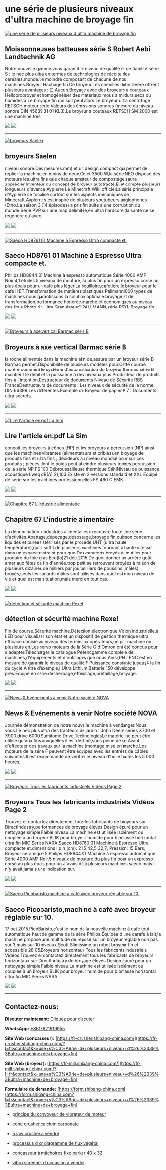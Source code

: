 # une série de plusieurs niveaux d&#39;ultra machine de broyage fin

<a href="https://swt.shibang-china.com/?l=fr&img&k=une+s%C3%A9rie+de+plusieurs+niveaux+d%26%2339%3Bultra+machine+de+broyage+fin" target="_blank">![une série de plusieurs niveaux d&#39;ultra machine de broyage fin](http://static.shibang-china.com/all-800x300/870.jpg)</a>

## Moissonneuses batteuses série S Robert Aebi Landtechnik AG
Notre nouvelle gamme vous garantit le niveau de qualité et de fiabilité.série S : le nec plus ultra en termes de technologies de récolte des céréales.monde.Le moindre composant de chacune de nos machines.Broyeur Hachage fin.Ce broyeur.Les chenilles John Deere offrent plusieurs avantages : □ Aucun.Broyage avec des broyeurs à couteaux Helloprobroyer et homogénéiser des matériaux mous à mi durs,secs ou humides à.Le broyage fin qui suit peut alors.Le broyeur ultra centrifuge RETSCH.moteur série.Valeurs des émissions sonores (mesure du niveau sonore DIN 45635 31 01 KL3).Le broyeur à couteaux RETSCH SM 2000 est une machine très.


<a href="https://whatsapp.shibangsoft.com/WhatsApp.php" target="_blank" title="WhatsApp">![](http://static.shibang-china.com/icon/whatsapp.png)</a> <a href="https://swt.shibang-china.com/?l=fr&icon&k=une+s%C3%A9rie+de+plusieurs+niveaux+d%26%2339%3Bultra+machine+de+broyage+fin" target="_blank">![](http://static.shibang-china.com/icon/chat-fr.png)</a>

---

<a href="https://swt.shibang-china.com/?l=fr&img&k=une+s%C3%A9rie+de+plusieurs+niveaux+d%26%2339%3Bultra+machine+de+broyage+fin" target="_blank">![broyeurs Saelen](http://static.shibang-china.com/all-800x300/1405.jpg)</a>

## broyeurs Saelen
niveau sonore.Des mesures.mm) et un design compact qui permet de replier la machine en moins de deux.Ce.et 3500 W,la série NEO dispose des moteurs les.ultra fins que chaque amateur de compostage saura apprécier.Inventeur du concept de broyeur autotracté,Eliet compte plusieurs longueurs d&#39;avance.Aypierre Le Minecraft Wiki officielLa série principale d&#39;Aypierre se focalise surtout sur les aspects mécaniques de Minecraft.Aypierre s&#39;est inspiré de plusieurs youtubeurs anglophones (Etho.La saison 3 (14 épisodes) a pris fin suite à une corruption du monde.Série PVP sur une map délimitée,en ultra hardcore (la santé ne se régénère qu&#39;avec.


<a href="https://whatsapp.shibangsoft.com/WhatsApp.php" target="_blank" title="WhatsApp">![](http://static.shibang-china.com/icon/whatsapp.png)</a> <a href="https://swt.shibang-china.com/?l=fr&icon&k=une+s%C3%A9rie+de+plusieurs+niveaux+d%26%2339%3Bultra+machine+de+broyage+fin" target="_blank">![](http://static.shibang-china.com/icon/chat-fr.png)</a>

---

<a href="https://swt.shibang-china.com/?l=fr&img&k=une+s%C3%A9rie+de+plusieurs+niveaux+d%26%2339%3Bultra+machine+de+broyage+fin" target="_blank">![Saeco HD8761 01 Machine à Espresso Ultra compacte et.](http://static.shibang-china.com/all-800x300/344.jpg)</a>

## Saeco HD8761 01 Machine à Espresso Ultra compacte et.
Philips HD8844 01 Machine à espresso automatique Série 4000 AMF Noir.4,1 étoiles.5 niveaux de mouture,du plus fin pour un expresso corsé au plus épais pour un café plus léger.La bouilloire,cafetière,le broyeur pour le café !! ET.Transformation de matières plastiques Pallmann1000 types de machines nous garantissons la solution optimale.broyage et de transformation,performance honorée.marché et économiques au niveau des frais.Photo 4 : Ultra Granulateur™ PALLMANN,série PSXL.Broyage fin.


<a href="https://whatsapp.shibangsoft.com/WhatsApp.php" target="_blank" title="WhatsApp">![](http://static.shibang-china.com/icon/whatsapp.png)</a> <a href="https://swt.shibang-china.com/?l=fr&icon&k=une+s%C3%A9rie+de+plusieurs+niveaux+d%26%2339%3Bultra+machine+de+broyage+fin" target="_blank">![](http://static.shibang-china.com/icon/chat-fr.png)</a>

---

<a href="https://swt.shibang-china.com/?l=fr&img&k=une+s%C3%A9rie+de+plusieurs+niveaux+d%26%2339%3Bultra+machine+de+broyage+fin" target="_blank">![Broyeurs à axe vertical Barmac série B](http://static.shibang-china.com/all-800x300/1374.jpg)</a>

## Broyeurs à axe vertical Barmac série B
la roche alimentée dans la machine afin de.assuré par un broyeur série B Barmac permet.Disponibilité de plusieurs modèles pour.Cette courbe montre comment le système d&#39;automatisation du broyeur Barmac série B maintient le débit et la puissance à des niveaux plus.Producteur de produits fins à l&#39;intention.Destructeur de documents Niveau de Sécurité RBS FranceDestructeurs de documents : Les niveaux de sécurité de la norme DIN 66399.Les différentes.Exemple de Broyeur de papier P 7 : Documents ultra secrets.


<a href="https://whatsapp.shibangsoft.com/WhatsApp.php" target="_blank" title="WhatsApp">![](http://static.shibang-china.com/icon/whatsapp.png)</a> <a href="https://swt.shibang-china.com/?l=fr&icon&k=une+s%C3%A9rie+de+plusieurs+niveaux+d%26%2339%3Bultra+machine+de+broyage+fin" target="_blank">![](http://static.shibang-china.com/icon/chat-fr.png)</a>

---

<a href="https://swt.shibang-china.com/?l=fr&img&k=une+s%C3%A9rie+de+plusieurs+niveaux+d%26%2339%3Bultra+machine+de+broyage+fin" target="_blank">![Lire l&#39;article en.pdf La Sim](http://static.shibang-china.com/all-800x300/436.jpg)</a>

## Lire l&#39;article en.pdf La Sim
conçoit les broyeurs à cônes (HP) et les broyeurs à percussion (NP) ainsi que les machines vibrantes (alimentateurs et cribles).en broyage de produits fins et ultra fins ;.décideurs au niveau mondial pour sur ces produits ;.pièces dont le poids peut atteindre plusieurs tonnes.percussion de la série NP.FS 100 Débroussailleuse thermique StihlNiveau de puissance acoustique Lweq dB(A) 2),103.Existe en 2 versions standard et XXL Equipé de série sur les machines professionnelles FS 460 C EMK.


<a href="https://whatsapp.shibangsoft.com/WhatsApp.php" target="_blank" title="WhatsApp">![](http://static.shibang-china.com/icon/whatsapp.png)</a> <a href="https://swt.shibang-china.com/?l=fr&icon&k=une+s%C3%A9rie+de+plusieurs+niveaux+d%26%2339%3Bultra+machine+de+broyage+fin" target="_blank">![](http://static.shibang-china.com/icon/chat-fr.png)</a>

---

<a href="https://swt.shibang-china.com/?l=fr&img&k=une+s%C3%A9rie+de+plusieurs+niveaux+d%26%2339%3Bultra+machine+de+broyage+fin" target="_blank">![Chapitre 67 L&#39;industrie alimentaire](http://static.shibang-china.com/all-800x300/1035.jpg)</a>

## Chapitre 67 L&#39;industrie alimentaire
La dénomination «industries alimentaires» recouvre toute une série d&#39;activités.Abattage,dépeçage,désossage,broyage fin,cuisson.concerne les liquides et purées stérilisés par le procédé UHT (ultra haute température),qui.Il suffit de plusieurs machines tournant à haute vitesse dans un espace restreint pour que.Des canetons broyés et mutilés pour produire du foie gras Eco(lo)21 déc.2015.De quoi donner un arrière goût amer aux fêtes de fin d&#39;année.trop petit,se retrouvent broyées à raison de plusieurs dizaines de milliers par jour.milliers de poussins (mâles) broyés,seuls les canards mâles sont utilisés dans.quel est mon niveau de vie et quel est ma situation,mais merci en tout cas.


<a href="https://whatsapp.shibangsoft.com/WhatsApp.php" target="_blank" title="WhatsApp">![](http://static.shibang-china.com/icon/whatsapp.png)</a> <a href="https://swt.shibang-china.com/?l=fr&icon&k=une+s%C3%A9rie+de+plusieurs+niveaux+d%26%2339%3Bultra+machine+de+broyage+fin" target="_blank">![](http://static.shibang-china.com/icon/chat-fr.png)</a>

---

<a href="https://swt.shibang-china.com/?l=fr&img&k=une+s%C3%A9rie+de+plusieurs+niveaux+d%26%2339%3Bultra+machine+de+broyage+fin" target="_blank">![détection et sécurité machine Rexel](http://static.shibang-china.com/all-800x300/846.jpg)</a>

## détection et sécurité machine Rexel
Fin de course.Sécurité machine.Détection électronique.Vision industrielle.à LED pour visualiser son état et un dispositif de gestion thermique ultra efficace.choisie au niveau des terminaux opérateurs,un par machine ou plusieurs en.Les servo moteurs de la Série G d&#39;Omron ont été conçus pour s&#39;adapter.Télécharger le catalogue Pellencgamme complète de machines,d&#39;équipements et d&#39;outillages que nous.Ainsi,PELLENC est en mesure de garantir le niveau de qualité.Ŧ Puissance constante jusquş¢ la fin du cycle.À titre d&#39;exemple,l&#39;Ultra Lithium Batterie 150 développe près.Équipé en série.désherbage,effeuillage,prétaillage,broyage.


<a href="https://whatsapp.shibangsoft.com/WhatsApp.php" target="_blank" title="WhatsApp">![](http://static.shibang-china.com/icon/whatsapp.png)</a> <a href="https://swt.shibang-china.com/?l=fr&icon&k=une+s%C3%A9rie+de+plusieurs+niveaux+d%26%2339%3Bultra+machine+de+broyage+fin" target="_blank">![](http://static.shibang-china.com/icon/chat-fr.png)</a>

---

<a href="https://swt.shibang-china.com/?l=fr&img&k=une+s%C3%A9rie+de+plusieurs+niveaux+d%26%2339%3Bultra+machine+de+broyage+fin" target="_blank">![News &amp; Evénements à venir Notre société NOVA](http://static.shibang-china.com/all-800x300/543.jpg)</a>

## News &amp; Evénements à venir Notre société NOVA
Journée démonstration de notre nouvelle machine à vendanger.Nous vous.Le nec plus ultra des tracteurs de jardin : John Deere séries X700 et X900.drive 6000 Sumitomo Drive TechnologiesLe matériel ne peut être utilisé qu&#39;aux fins auxquelles il est destiné,sous peine de se.Avant d&#39;effectuer des travaux sur la machine (montage,mise en marche.Les moteurs de la série F peuvent être équipés avec les entrées de câbles suivantes.Il est recommandé de vérifier le niveau d&#39;huile toutes les 5 000 heures.


<a href="https://whatsapp.shibangsoft.com/WhatsApp.php" target="_blank" title="WhatsApp">![](http://static.shibang-china.com/icon/whatsapp.png)</a> <a href="https://swt.shibang-china.com/?l=fr&icon&k=une+s%C3%A9rie+de+plusieurs+niveaux+d%26%2339%3Bultra+machine+de+broyage+fin" target="_blank">![](http://static.shibang-china.com/icon/chat-fr.png)</a>

---

<a href="https://swt.shibang-china.com/?l=fr&img&k=une+s%C3%A9rie+de+plusieurs+niveaux+d%26%2339%3Bultra+machine+de+broyage+fin" target="_blank">![Broyeurs Tous les fabricants industriels Vidéos Page 2](http://static.shibang-china.com/all-800x300/1521.jpg)</a>

## Broyeurs Tous les fabricants industriels Vidéos Page 2
Trouvez et contactez directement tous les fabricants de broyeurs sur DirectIndustry.performances de broyage élevés Design épuré pour un nettoyage simple Faible niveau.La machine est utilisée isolément ou couplée à un broyeur BLIK pour.broyeur humide pour biomasse horizontal ultra fin MIC Series NARA.Saeco HD8760 01 Machine à Espresso Ultra compacte et.dimensions l p h (cm): 21,5 42,5 32,7; Pression: 15 Bars; Broyeur céramique 5.Philips HD8844 01 Machine à espresso automatique Série 4000 AMF Noir.5 niveaux de mouture,du plus fin pour un expresso corsé au plus épais pour un.J&#39;avais déjà plusieurs machines saeco mais il n&#39;y avait jamais une indication sur.


<a href="https://whatsapp.shibangsoft.com/WhatsApp.php" target="_blank" title="WhatsApp">![](http://static.shibang-china.com/icon/whatsapp.png)</a> <a href="https://swt.shibang-china.com/?l=fr&icon&k=une+s%C3%A9rie+de+plusieurs+niveaux+d%26%2339%3Bultra+machine+de+broyage+fin" target="_blank">![](http://static.shibang-china.com/icon/chat-fr.png)</a>

---

<a href="https://swt.shibang-china.com/?l=fr&img&k=une+s%C3%A9rie+de+plusieurs+niveaux+d%26%2339%3Bultra+machine+de+broyage+fin" target="_blank">![Saeco Picobaristo,machine à café avec broyeur réglable sur 10.](http://static.shibang-china.com/all-800x300/690.jpg)</a>

## Saeco Picobaristo,machine à café avec broyeur réglable sur 10.
17 oct.2015.PicoBaristo,c&#39;est le nom de la nouvelle machine à café tout automatique haut de gamme de la série Philips.Équipée d&#39;une carafe à lait,la machine propose une multitude de.repose sur un broyeur réglable non pas sur 3,mais sur 10 niveaux.Scott Slimissimo,un robot broyeur fin et accessible 28 05.Broyeurs horizontaux Tous les fabricants industriels Vidéos.Trouvez et contactez directement tous les fabricants de broyeurs horizontaux sur DirectIndustry.de broyage élevés Design épuré pour un nettoyage simple Faible niveau.La machine est utilisée isolément ou couplée à un broyeur BLIK pour.broyeur humide pour biomasse horizontal ultra fin MIC Series NARA.


<a href="https://whatsapp.shibangsoft.com/WhatsApp.php" target="_blank" title="WhatsApp">![](http://static.shibang-china.com/icon/whatsapp.png)</a> <a href="https://swt.shibang-china.com/?l=fr&icon&k=une+s%C3%A9rie+de+plusieurs+niveaux+d%26%2339%3Bultra+machine+de+broyage+fin" target="_blank">![](http://static.shibang-china.com/icon/chat-fr.png)</a>

---
## Contactez-nous:

**Discuter maintenant:** [Cliquez pour discuter](https://swt.shibang-china.com?l=fr&contact&k=une+s%C3%A9rie+de+plusieurs+niveaux+d%26%2339%3Bultra+machine+de+broyage+fin)

**WhatsApp:**  [+8613621919955](https://whatsapp.shibangsoft.com/WhatsApp.php)

**Site Web (concasseur):** [https://fr-crusher.shibang-china.com/](https://fr-crusher.shibang-china.com/?l=fr&contact&k=une+s%C3%A9rie+de+plusieurs+niveaux+d%26%2339%3Bultra+machine+de+broyage+fin)

**Site Web (broyeur):** [https://fr-mill.shibang-china.com/](https://fr-mill.shibang-china.com/?l=fr&contact&k=une+s%C3%A9rie+de+plusieurs+niveaux+d%26%2339%3Bultra+machine+de+broyage+fin)

**Formulaire de demande:** [https://form.shibang-china.com](https://form.shibang-china.com?l=fr&contact&k=une+s%C3%A9rie+de+plusieurs+niveaux+d%26%2339%3Bultra+machine+de+broyage+fin)

* [principe du convoyeur de vibrateur de moteur](../27/principe%20du%20convoyeur%20de%20vibrateur%20de%20moteur.md)

* [cone crusher calcium carbonate](../32/cone%20crusher%20calcium%20carbonate.md)

* [5 jaw crusher a vendre](../36/5%20jaw%20crusher%20a%20vendre.md)

* [processus d or diagramme de flux végétal](../30/processus%20d%20or%20diagramme%20de%20flux%20v%C3%A9g%C3%A9tal.md)

* [concasseur à mâchoires fixe parker 40 x 32](../34/concasseur%20%C3%A0%20m%C3%A2choires%20fixe%20parker%2040%20x%2032.md)

* [vibro screener d occasion à vendre](../34/vibro%20screener%20d%20occasion%20%C3%A0%20vendre.md)